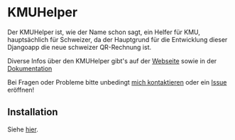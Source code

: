# KMUHelper

Der KMUHelper ist, wie der Name schon sagt, ein Helfer für KMU, hauptsächlich für Schweizer, da der Hauptgrund für
die Entwicklung dieser Djangoapp die neue schweizer QR-Rechnung ist.

Diverse Infos über den KMUHelper gibt's auf der [Webseite](https://rafaelurben.github.io/kmuhelper/) sowie in der [Dokumentation](https://rafaelurben.github.io/django-kmuhelper/)

Bei Fragen oder Probleme bitte unbedingt [mich kontaktieren](https://rafaelurben.github.io/kmuhelper/kontakt) oder ein [Issue](https://github.com/rafaelurben/django-kmuhelper/issues) eröffnen!

## Installation

Siehe [hier](https://rafaelurben.github.io/django-kmuhelper/installation).
